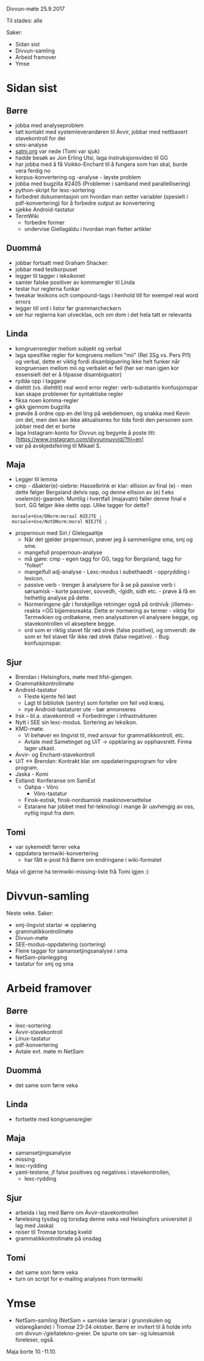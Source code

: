 Divvun-møte 25.9.2017

Til stades: alle

Saker:
* Sidan sist
* Divvun-samling
* Arbeid framover
* Ymse

# Sidan sist

## Børre
* jobba med analyseproblem
* tatt kontakt med systemleverandøren til Ávvir, jobbar med nettbasert
  stavekontroll for dei
* sms-analyse
* [satni.org](http://satni.org/) var nede (Tomi var sjuk)
* hadde besøk av Jon Erling Utsi, laga instruksjonsvideo til GG
* har jobba med å få Voikko-Enchant til å fungera som han skal, burde
  vera ferdig no
* korpus-konvertering og -analyse - løyste problem
* jobba med bugzilla #2405 (Problemer i samband med parallellisering)
* python-skript for lexc-sortering
* forbedret dokumentasjon om hvordan man setter variabler (spesielt i
  pdf-konvertering) for å forbedre output av konvertering
* sjekke Android-tastatur
* TermWiki
    - forbedre former
    - undervise Giellagáldu i hvordan man fletter artikler

## Duommá
* jobbar fortsatt med Graham Shacker:
* jobbar med testkorpuset
* legger til tagger i leksikonet
* samler falske positiver av kommaregler til Linda
* testar hur reglerna funkar
* tweakar lexikons och compound-tags i henhold till for exempel real word errors
* legger till ord i listor før grammarcheckern
* ser hur reglerna kan utvecklas, och om dom i det hela tatt er relevanta

## Linda
* kongruensregler mellom subjekt og verbal
* laga spesifike regler for kongruens mellom "mii" (Rel 3Sg vs. Pers Pl1) og
  verbal, dette er viktig fordi disambiguering ikke helt funker når kongruensen
  mellom mii og verbalet er feil (her ser man igjen kor essensielt det er å
  tilpasse disambiguator)
* rydda opp i taggane
* diehtit (vs. diehttit) real word error regler: verb-substantiv konfusjonspar
  kan skape problemer for syntaktiske regler
* fiksa noen komma-regler
* gikk gjennom bugzilla
* prøvde å ordne opp en del ting på webdemoen, og snakka med Kevin om det, men
  den kan ikke aktualiseres for tida fordi den personen som jobber med det er
  borte
* laga Instagram-konto for Divvun og begynte å poste litt:
  [https://www.instagram.com/divvunnuvvid/?hl=en]
* var på avskjedsfeiring til Mikael S.

## Maja
* Legger til lemma
* cmp - dåakter(e)-siebrie: Hasselbrink er klar: ellision av final (e) - men
  dette følger Bergsland delvis opp, og denne ellision av (e) f.eks
  voelem(e)-gaaroeh. Muntlig i hvertfall (majavatn) faller denne final e bort.
  GG følger ikke dette opp. Ulike tagger for dette?

```
  moraale+Use/DNorm:moraal NIEJTE ;
  moraale+Use/NotDNorm:moral NIEJTE ;
```

* propernoun med Siri / Gïelegaaltije
    - Når det gjelder propernoun, prøver jeg å sammenligne sma, smj og sme.
    - mangefull propernoun-analyse
    - må gjøre: cmp - egen tagg for GG, tagg for Bergsland, tagg for "folket"
    - mangelfull adj-analyse - Lexc-modus i subethaedit - opprydding i lexicon.
    - passive verb - trenger å analysere for å se på passive verb i sørsamisk -
   korte passiver, sovvedh, -lgidh, sidh etc. - prøve å få en helhetlig
   analyse på dette.
    - Normeringene går i forskjellige retninger også på ordnivå: jïllemes-reakta
   =GG bijjemesreakta. Dette er normering av termer - viktig for Termwikien og
   ordbøkene, men analysatoren vil analysere begge, og stavekontrollen vil
   akseptere begge.
    - ord som er riktig stavet får rød strek (false positive), og omvendt: de som
   er feil stavet får ikke rød strek (false negative). - Bug. konfusjonspar.

## Sjur
* Brendan i Helsingfors, møte med hfst-gjengen.
* Grammatikkontrollmøte
* Android-tastatur
    - Fleste kjente feil løst
    - Lagt til bibliotek (sentry) som forteller om feil ved kræsj.
    - nye Android-tastaturer ute - bør annonseres
* Irsk – bl.a. stavekontroll -> Forbedringer i infrastrukturen
* Nytt i SEE sin lexc-modus. Sortering av leksikon.
* KMD-møte.
    - Vi behøver en lingvist til, med ansvar for grammatikkontroll, etc.
    - Avtale med Sametinget og UiT -> oppklaring av opphavsrett. Firma lager
   utkast.
* Ávvir- og Enchant-stavekontroll
* UiT <-> Brendan: Kontrakt klar om oppdateringsprogram for våre program.
* Jaska - Komi
* Estland: Konferanse om SamEst
    - Oahpa - Võro
        - Võro-tastatur
    - Finsk-estisk, finsk-nordsamisk maskinoversettelse
    - Estarane har jobbet med fst-teknologi i mange år uavhengig av oss, nyttig
  input fra dem.

## Tomi
* var sykemeldt førrer veka
* oppdatera termwiki-konvertering
    - har fått e-post frå Børre om endringane i wiki-formatet

Maja vil gjerne ha termwiki-missing-liste frå Tomi igjen :)

# Divvun-samling

Neste veke. Saker:
* smj-lingvist startar => opplæring
* grammatikkontrollmøte
* Divvun-møte
* SEE-modus-oppdatering (sortering)
* Fleire taggar for samansetjingsanalyse i sma
* NetSam-planlegging
* tastatur for smj og sma

# Arbeid framover

## Børre
* lexc-sortering
* Ávvir-stavekontroll
* Linux-tastatur
* pdf-konvertering
* Avtale evt. møte m NetSam

## Duommá
* det same som førre veka

## Linda
* fortsette med kongruensregler

## Maja
* samansetjingsanalyse
* missing
* lexc-rydding
* yaml-testene, jf false positives og negatives i stavekontrollen,
  + lexc-rydding

## Sjur
* arbeida i lag med Børre om Ávvir-stavekontrollen
* førelesing tysdag og torsdag denne veka ved Helsingfors universitet (i lag
  med Jaska)
* reiser til Tromsø torsdag kveld
* grammatikkontrollmøte på onsdag

## Tomi
* det same som førre veka
* turn on script for e-mailing analyses from termwiki

# Ymse

* NetSam-samling (NetSam = samiske lærarar i grunnskulen og vidaregåande) i
  Tromsø 23-24 oktober. Børre er invitert til å holde info om
  divvun-/giellatekno-greier. De spurte om sør- og lulesamisk foreleser, også.

Maja borte 10.-11.10.

